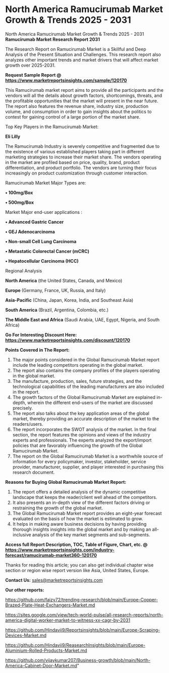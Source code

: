 # North America Ramucirumab Market Growth & Trends 2025 - 2031
 North America Ramucirumab Market Growth & Trends 2025 - 2031
<strong>Ramucirumab Market Research Report 2031</strong>

The Research Report on Ramucirumab Market is a Skillful and Deep Analysis of the Present Situation and Challenges. This research report also analyzes other important trends and market drivers that will affect market growth over 2025-2031.

<strong>Request Sample Report @ <a href=https://www.marketreportsinsights.com/sample/120170>https://www.marketreportsinsights.com/sample/120170</a></strong>

This Ramucirumab market report aims to provide all the participants and the vendors will all the details about growth factors, shortcomings, threats, and the profitable opportunities that the market will present in the near future. The report also features the revenue share, industry size, production volume, and consumption in order to gain insights about the politics to contest for gaining control of a large portion of the market share.

Top Key Players in the Ramucirumab Market:

<strong>Eli Lilly</strong>

The Ramucirumab Industry is severely competitive and fragmented due to the existence of various established players taking part in different marketing strategies to increase their market share. The vendors operating in the market are profiled based on price, quality, brand, product differentiation, and product portfolio. The vendors are turning their focus increasingly on product customization through customer interaction.

Ramucirumab Market Major Types are:

<strong>• 100mg/Box

• 500mg/Box</strong>

Market Major end-user applications :

<strong>• Advanced Gastric Cancer

• GEJ Adenocarcinoma

• Non-small Cell Lung Carcinoma

• Metastatic Colorectal Cancer (mCRC)

• Hepatocellular Carcinoma (HCC)</strong>

Regional Analysis

</u><strong><b>North America</b></strong> (the United States, Canada, and Mexico)

<strong><b>Europe </b></strong>(Germany, France, UK, Russia, and Italy)

<strong><b>Asia-Pacific</b></strong> (China, Japan, Korea, India, and Southeast Asia)

<strong><b>South America</b></strong> (Brazil, Argentina, Colombia, etc.)

<strong><b>The Middle East and Africa</b></strong> (Saudi Arabia, UAE, Egypt, Nigeria, and South Africa)

<strong>Go For Interesting Discount Here: <a href=https://www.marketreportsinsights.com/discount/120170>https://www.marketreportsinsights.com/discount/120170</a></strong>

<strong>Points Covered in The Report:</strong>
<ol>
  <li>The major points considered in the Global Ramucirumab Market report include the leading competitors operating in the global market.</li>
  <li>The report also contains the company profiles of the players operating in the global market.</li>
  <li>The manufacture, production, sales, future strategies, and the technological capabilities of the leading manufacturers are also included in the report.</li>
  <li>The growth factors of the Global Ramucirumab Market are explained in-depth, wherein the different end-users of the market are discussed precisely.</li>
  <li>The report also talks about the key application areas of the global market, thereby providing an accurate description of the market to the readers/users.</li>
  <li>The report incorporates the SWOT analysis of the market. In the final section, the report features the opinions and views of the industry experts and professionals. The experts analyzed the export/import policies that are favorably influencing the growth of the Global Ramucirumab Market.</li>
  <li>The report on the Global Ramucirumab Market is a worthwhile source of information for every policymaker, investor, stakeholder, service provider, manufacturer, supplier, and player interested in purchasing this research document.</li>
</ol>
<strong>Reasons for Buying Global Ramucirumab Market Report:</strong>

<ol>
  <li>The report offers a detailed analysis of the dynamic competitive landscape that keeps the reader/client well ahead of the competitors.</li>
  <li>It also presents an in-depth view of the different factors driving or restraining the growth of the global market.</li>
  <li>The Global Ramucirumab Market report provides an eight-year forecast evaluated on the basis of how the market is estimated to grow.</li>
  <li>It helps in making aware business decisions by having providing thorough insights insights into the global market and by making an all-inclusive analysis of the key market segments and sub-segments.</li>
</ol>
<strong>Access full Report Description, TOC, Table of Figure, Chart, etc. @ <a href=https://www.marketreportsinsights.com/industry-forecast/ramucirumab-market360-120170>https://www.marketreportsinsights.com/industry-forecast/ramucirumab-market360-120170</a></strong>


Thanks for reading this article; you can also get individual chapter wise section or region wise report version like Asia, United States, Europe.

<strong>Contact Us:</strong>
sales@marketreportsinsights.com

<strong>Our other reports:</strong>

<a href=https://github.com/faizy72/trending-research/blob/main/Europe-Copper-Brazed-Plate-Heat-Exchangers-Market.md>https://github.com/faizy72/trending-research/blob/main/Europe-Copper-Brazed-Plate-Heat-Exchangers-Market.md</a>

<a href=https://sites.google.com/view/tech-world-pulse/all-research-reports/north-america-digital-worker-market-to-witness-xx-cagr-by-2031>https://sites.google.com/view/tech-world-pulse/all-research-reports/north-america-digital-worker-market-to-witness-xx-cagr-by-2031</a>

<a href=https://github.com/Hindavii9/Reportsinsights/blob/main/Europe-Scraping-Devices-Market.md>https://github.com/Hindavii9/Reportsinsights/blob/main/Europe-Scraping-Devices-Market.md</a>

<a href=https://github.com/Hindavii9/ReasearchInsights/blob/main/Europe-Aluminium-Rolled-Products-Market.md>https://github.com/Hindavii9/ReasearchInsights/blob/main/Europe-Aluminium-Rolled-Products-Market.md</a>

<a href=https://github.com/vijaykumar207/Business-growth/blob/main/North-America-Cabinet-Door-Market.md>https://github.com/vijaykumar207/Business-growth/blob/main/North-America-Cabinet-Door-Market.md</a>"
